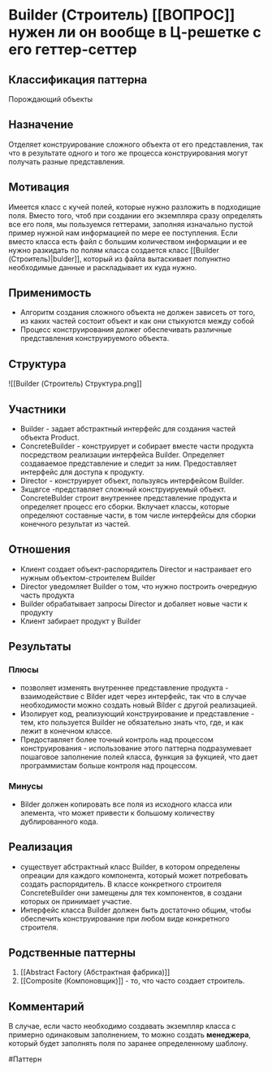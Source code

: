# Builder (Строитель) [[ВОПРОС]] нужен ли он вообще в Ц-решетке с его геттер-сеттер
## Классификация паттерна 
Порождающий объекты

## Назначение 
Отделяет конструирование сложного объекта от его представления, так что в результате одного и того же процесса конструирования могут получать разные представления.

## Мотивация
Имеется класс с кучей полей, которые нужно разложить в подходищие поля. Вместо того, чтоб при создании его экземпляра сразу определять все его поля, мы пользуемся геттерами, заполняя изначально пустой пример нужной нам информацией по мере ее поступления. 
Если вместо класса есть файл с большим количеством информации и ее нужно разкидать по полям класса создается класс [[Builder (Строитель)|bulder]], который из файла вытаскивает попунктно необходимые данные и раскладывает их куда нужно.

## Применимость
- Алгоритм создания сложного объекта не должен зависеть от того, из каких частей состоит объект и как они стыкуются между собой
- Процесс конструирования должег обеспечивать различные представления конструируемого объекта.

## Структура
![[Builder (Строитель) Структура.png]]

## Участники
- Builder - задает абстрактный интерфейс для создания частей объекта Product.
- ConcreteBuilder - конструирует и собирает вместе части продукта посредством реализации интерфейса Builder. Определяет создаваемое представление и следит за ним. Предоставляет интерфейс для доступа к  продукту.
- Director - конструирует объект, пользуясь интерфейсом Builder.
- Зкщвгсе -представляет сложный конструируемый объект. ConcreteBulder строит внутреннее представление продукта и определяет процесс его сборки. Вклучает классы, которые определяют составные части, в том числе интерфейсы для сборки конечного результат из частей.

## Отношения
- Клиент создает объект-распорядитель Director и настраивает его нужным объектом-строителем Builder
- Director уведомляет Builder о том, что нужно построить очередную часть продукта
- Builder обрабатывает запросы Director и добаляет новые части к продукту
- Клиент забирает продукт у Builder

## Результаты
### Плюсы
- позволяет изменять внутреннее представление продукта - взаимодействие с Bilder идет через интерфейс, так что в случае необходимости можно создать новый Bilder с другой реализацией.
- Изолирует код, реализующий конструирование и представление - тем, кто пользуется Builder не обязательно знать что, где, и как лежит в конечном классе.
- Предоставляет более точный контроль над процессом конструирования - использование этого паттерна подразумевает пошаговое заполнение полей класса, функция за фукцией, что дает программистам больше контроля над процессом.

### Минусы
- Bilder должен копировать все поля из исходного класса или элемента, что может привести к большому количеству дублированного кода.


## Реализация
- существует абстрактный класс Builder, в котором определены опреации для  каждого компонента, который может потребовать создать распорядитель. В классе конкретного строителя ConcreteBuilder они замещены для тех компонентов, в создани которых он принимает участие.
- Интерфейс класса Builder должен быть достаточно общим, чтобы обеспечить конструирование при любом виде конкретного строителя.

## Родственные паттерны
1. [[Abstract Factory (Абстрактная фабрика)]]
2. [[Composite (Компоновщик)]] - то, что часто создает строитель.

## Комментарий
В случае, если часто необходимо создавать экземпляр класса с примерно одинаковым заполнением, то можно создать **менеджера**, который будет заполнять поля по заранее определенному шаблону.

#Паттерн